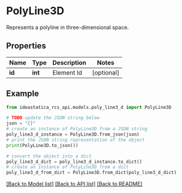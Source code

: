 # PolyLine3D

Represents a polyline in three-dimensional space.

## Properties

Name | Type | Description | Notes
------------ | ------------- | ------------- | -------------
**id** | **int** | Element Id | [optional] 

## Example

```python
from ideastatica_rcs_api.models.poly_line3_d import PolyLine3D

# TODO update the JSON string below
json = "{}"
# create an instance of PolyLine3D from a JSON string
poly_line3_d_instance = PolyLine3D.from_json(json)
# print the JSON string representation of the object
print(PolyLine3D.to_json())

# convert the object into a dict
poly_line3_d_dict = poly_line3_d_instance.to_dict()
# create an instance of PolyLine3D from a dict
poly_line3_d_from_dict = PolyLine3D.from_dict(poly_line3_d_dict)
```
[[Back to Model list]](../README.md#documentation-for-models) [[Back to API list]](../README.md#documentation-for-api-endpoints) [[Back to README]](../README.md)


